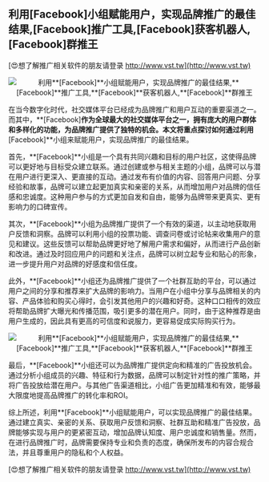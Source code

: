 ## **利用**[Facebook]**小组赋能用户，实现品牌推广的最佳结果,**[Facebook]**推广工具,**[Facebook]**获客机器人,**[Facebook]**群推王**

[😍想了解推广相关软件的朋友请登录 http://www.vst.tw](http://www.vst.tw)

 <center><img src="https://vst.tw/MP4/tuiguang/png/5.png" alt="利用**[Facebook]**小组赋能用户，实现品牌推广的最佳结果,**[Facebook]**推广工具,**[Facebook]**获客机器人,**[Facebook]**群推王"></center>

在当今数字化时代，社交媒体平台已经成为品牌推广和用户互动的重要渠道之一。而其中，**[Facebook]**作为全球最大的社交媒体平台之一，拥有庞大的用户群体和多样化的功能，为品牌推广提供了独特的机会。本文将重点探讨如何通过利用**[Facebook]**小组来赋能用户，实现品牌推广的最佳结果。

首先，**[Facebook]**小组是一个具有共同兴趣和目标的用户社区，这使得品牌可以更好地与目标受众建立联系。通过创建或参与相关主题的小组，品牌可以与潜在用户进行更深入、更直接的互动。通过发布有价值的内容、回答用户问题、分享经验和故事，品牌可以建立起更加真实和亲密的关系，从而增加用户对品牌的信任感和忠诚度。这种用户参与的方式更加自发和自由，能够为品牌带来更真实、更有影响力的口碑宣传。

其次，**[Facebook]**小组为品牌推广提供了一个有效的渠道，以主动地获取用户反馈和洞察。品牌可以利用小组的投票功能、调查问卷或讨论帖来收集用户的意见和建议。这些反馈可以帮助品牌更好地了解用户需求和偏好，从而进行产品创新和改进。通过及时回应用户的问题和关注点，品牌可以树立起专业和贴心的形象，进一步提升用户对品牌的好感度和信任度。

此外，**[Facebook]**小组还为品牌推广提供了一个社群互助的平台，可以通过用户之间的分享和推荐来扩大品牌的影响力。当用户在小组中分享与品牌相关的内容、产品体验和购买心得时，会引发其他用户的兴趣和好奇。这种口口相传的效应将帮助品牌扩大曝光和传播范围，吸引更多的潜在用户。同时，由于这种推荐是由用户生成的，因此具有更高的可信度和说服力，更容易促成实际购买行为。

 <center><img src="https://vst.tw/MP4/tuiguang/png/2.png" alt="利用**[Facebook]**小组赋能用户，实现品牌推广的最佳结果,**[Facebook]**推广工具,**[Facebook]**获客机器人,**[Facebook]**群推王"></center>

最后，**[Facebook]**小组还可以为品牌推广提供定向和精准的广告投放机会。通过分析小组成员的兴趣、特征和行为数据，品牌可以制定针对性的推广策略，并将广告投放给潜在用户。与其他广告渠道相比，小组广告更加精准和有效，能够最大限度地提高品牌推广的转化率和ROI。

综上所述，利用**[Facebook]**小组赋能用户，可以实现品牌推广的最佳结果。通过建立真实、亲密的关系、获取用户反馈和洞察、社群互助和精准广告投放，品牌能够实现与用户的更紧密互动，增加品牌认知度、用户忠诚度和销售量。然而，在进行品牌推广时，品牌需要保持专业和负责的态度，确保所发布的内容合规合法，并且尊重用户的隐私和个人权益。

[😍想了解推广相关软件的朋友请登录 http://www.vst.tw](http://www.vst.tw)



